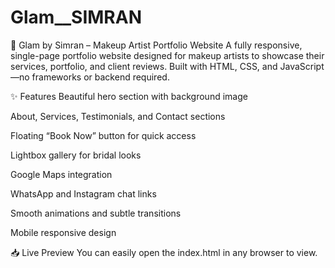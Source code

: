 # Glam__SIMRAN
💄 Glam by Simran – Makeup Artist Portfolio Website
A fully responsive, single-page portfolio website designed for makeup artists to showcase their services, portfolio, and client reviews. Built with HTML, CSS, and JavaScript—no frameworks or backend required.

✨ Features
Beautiful hero section with background image

About, Services, Testimonials, and Contact sections

Floating “Book Now” button for quick access

Lightbox gallery for bridal looks

Google Maps integration

WhatsApp and Instagram chat links

Smooth animations and subtle transitions

Mobile responsive design

📥 Live Preview
You can easily open the index.html in any browser to view.
